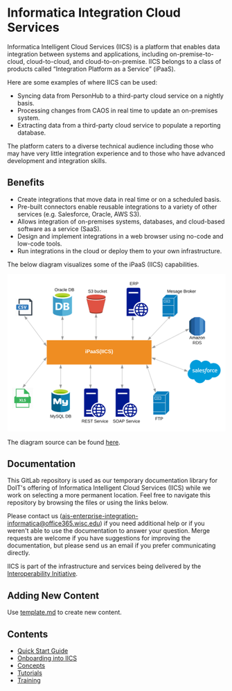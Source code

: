 # Informatica Integration Cloud Services
Informatica Intelligent Cloud Services (IICS) is a platform that enables data integration between systems and 
applications, including on-premise-to-cloud, cloud-to-cloud, and cloud-to-on-premise.  IICS belongs to a class of 
products called “Integration Platform as a Service” (iPaaS).

Here are some examples of where IICS can be used:
* Syncing data from PersonHub to a third-party cloud service on a nightly basis.
* Processing changes from CAOS in real time to update an on-premises system.
* Extracting data from a third-party cloud service to populate a reporting database.

The platform caters to a diverse technical audience including those who may have very little integration experience and 
to those who have advanced development and integration skills.

## Benefits
* Create integrations that move data in real time or on a scheduled basis.
* Pre-built connectors enable reusable integrations to a variety of other services (e.g. Salesforce, Oracle, AWS S3).
* Allows integration of on-premises systems, databases, and cloud-based software as a service (SaaS).
* Design and implement integrations in a web browser using no-code and low-code tools. 
* Run integrations in the cloud or deploy them to your own infrastructure.

The below diagram visualizes some of the iPaaS (IICS) capabilities.

![Using iPaaS to inter-connect different types of systems, that communicate using different protocols or data formats.](docs/images/iPaaS-capabilities.svg)

The diagram source can be found [here](https://www.lucidchart.com/documents/edit/dd614f97-9c7b-4164-8bd7-f9fac442c4c6/0_0).

## Documentation

This GitLab repository is used as our temporary documentation library for DoIT's offering of Informatica Intelligent Cloud Services (IICS) while we work on selecting a more permanent location.
Feel free to navigate this repository by browsing the files or using the links below.

Please contact us (ais-enterprise-integration-informatica@office365.wisc.edu) if you need additional help or if you weren't able to use the documentation to answer your question.
Merge requests are welcome if you have suggestions for improving the documentation, but please send us an email if you prefer communicating directly.

IICS is part of the infrastructure and services being delivered by the [Interoperability Initiative](https://interop.it.wisc.edu/).

## Adding New Content
Use [template.md](./template.md) to create new content.

## Contents
* [Quick Start Guide](./docs/quickstart.md)
* [Onboarding into IICS](./docs/onboarding.md)
* [Concepts](./docs/concepts.md)
* [Tutorials](./docs/tutorials.md)
* [Training](./docs/training.md)
